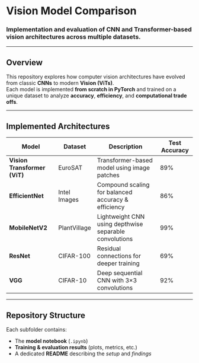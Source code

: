 # Vision Model Comparison

### Implementation and evaluation of CNN and Transformer-based vision architectures across multiple datasets.

---

## Overview
This repository explores how computer vision architectures have evolved from classic **CNNs** to modern **Vision  (ViTs)**.  
Each model is implemented **from scratch in PyTorch** and trained on a unique dataset to analyze **accuracy**, **efficiency**, and **computational trade offs**.

---

## Implemented Architectures

| Model | Dataset | Description | Test Accuracy |
|--------|----------|--------------|-----------|
| **Vision Transformer (ViT)** | EuroSAT | Transformer-based model using image patches |     89% | 
| **EfficientNet** | Intel Images | Compound scaling for balanced accuracy & efficiency |     86% |
| **MobileNetV2** | PlantVillage | Lightweight CNN using depthwise separable convolutions |    99% |
| **ResNet** | CIFAR-100 | Residual connections for deeper training |     69% |
| **VGG** | CIFAR-10 | Deep sequential CNN with 3×3 convolutions |     92% | 

---

## Repository Structure

Each subfolder contains:
- The **model notebook** (`.ipynb`)  
- **Training & evaluation results** (plots, metrics, etc.)  
- A dedicated **README** describing the *setup* and *findings*
